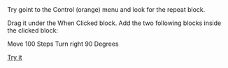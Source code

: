
## 
Try goint to the Control (orange) menu and look for the repeat block.

Drag it under the When Clicked block. Add the two following blocks
inside the clicked block:

   Move 100 Steps
   Turn right 90 Degrees


[Try it](https://scratch.mit.edu/projects/398914221/)
